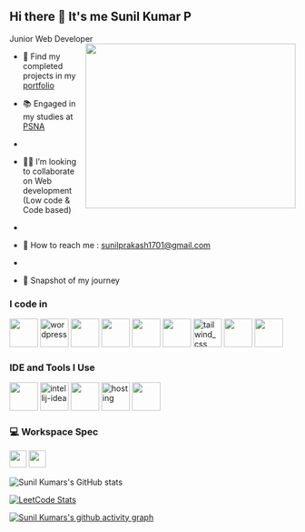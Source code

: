 ## Hi there 👋 It's me Sunil Kumar P

Junior Web Developer
<img align="right" width="370" height="290" src="https://i.pinimg.com/originals/47/f0/34/47f0342cec72b800463bf003eac1257e.gif">
- 🔭 Find my completed projects in my [portfolio](https://sunilkumar1701.github.io/portfolio-2/)
                                                  
- 📚 Engaged in my studies at [PSNA](https://www.psnacet.edu.in/)
- 
- 👨‍💻 I’m looking to collaborate on Web development (Low code & Code based)
- 
- 📧 How to reach me : sunilprakash1701@gmail.com
- 
- 📄 Snapshot of my journey

### I code in
<img height="50" width="50" src="https://img.icons8.com/color/48/000000/java-coffee-cup-logo.png" /> <img width="50" height="50" src="https://img.icons8.com/color/48/wordpress.png" alt="wordpress"/> <img height="50" width="50" src="https://img.icons8.com/color/48/000000/html-5.png" /> <img height="50" width="50" src="https://img.icons8.com/color/48/000000/css3.png" /> <img height="50" width="50" src="https://img.icons8.com/color/48/000000/javascript.png"/> <img height="50" width="50" src="https://img.icons8.com/color/48/000000/bootstrap.png" />
<img width="50" height="50" src="https://img.icons8.com/fluency/48/tailwind_css.png" alt="tailwind_css"/> <img height="50" width="50" src="https://img.icons8.com/color/48/000000/nodejs.png"/> <img height="50" width="50" src="https://img.icons8.com/color/48/000000/mongodb.png"/>

### IDE and Tools I Use
<img height="50" width="50" src="https://img.icons8.com/color/48/000000/visual-studio-code-2019.png"/> <img width="50" height="50" src="https://img.icons8.com/color/48/intellij-idea.png" alt="intellij-idea"/> <img height="50" width="50" src="https://img.icons8.com/color/50/000000/git.png"/> <img width="50" height="50" src="https://img.icons8.com/color/48/hosting.png" alt="hosting"/> <img height="50" width="50" src="https://img.icons8.com/color/48/000000/figma--v1.png"/> 


### 💻 Workspace Spec
<img height="30" src="https://img.shields.io/badge/Windows-ASUS_Zenbook_3-0078D6?style=for-the-badge&logo=windows&logoColor=white"/>  <img height="30" src="https://img.shields.io/badge/AMD-Ryzen_7_3800X-ED1C24?style=for-the-badge&logo=amd&logoColor=white"/> 

![Sunil Kumars's GitHub stats](https://github-readme-stats.vercel.app/api?username=sunilkumar1701&theme=dark&show_icons=true&&hide=issues,contribs)

[![LeetCode Stats](https://leetcard.jacoblin.cool/sunil_kumar_p17?theme=dark&font=Poppins&ext=heatmap)](https://leetcode.com/u/sunil_kumar_p17/)

[![Sunil Kumars's github activity graph](https://github-readme-activity-graph.vercel.app/graph?username=sunilkumar1701&bg_color=000000&color=ffffff&line=56f070&point=ffffff&area=true&hide_border=true)](https://github.com/sunilkumar1701)
